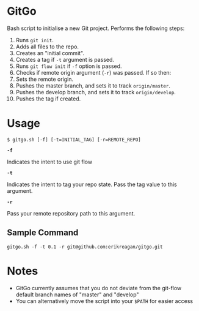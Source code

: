 # GitGo #

Bash script to initialise a new Git project. Performs the following steps:

1. Runs `git init`.
2. Adds all files to the repo.
3. Creates an "initial commit".
4. Creates a tag if `-t` argument is passed.
5. Runs `git flow init` if `-f` option is passed.
6. Checks if remote origin argument (`-r`) was passed. If so then:
7. Sets the remote origin.
8. Pushes the master branch, and sets it to track `origin/master`.
9. Pushes the develop branch, and sets it to track `origin/develop`.
10. Pushes the tag if created.


# Usage #

`$ gitgo.sh [-f] [-t=INITIAL_TAG] [-r=REMOTE_REPO]`

**`-f`**

Indicates the intent to use git flow

**`-t`**

Indicates the intent to tag your repo state. Pass the tag value to this argument.

**`-r`**

Pass your remote repository path to this argument.

Sample Command
--------------

`gitgo.sh -f -t 0.1 -r git@github.com:erikreagan/gitgo.git`


# Notes #

* GitGo currently assumes that you do not deviate from the git-flow default branch names of "master" and "develop"
* You can alternatively move the script into your `$PATH` for easier access